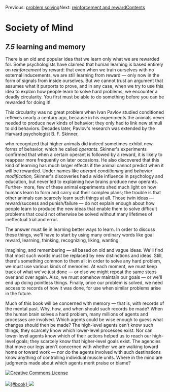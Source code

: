 <div class="chapnav">

<span class="prev">Previous: [problem
solving](./som-7.4.html)</span><span class="next">Next: [reinforcement
and reward](./som-7.6.html)</span><span
class="contents">[Contents](index.html)</span>
<div class="titlebar">

Society of Mind
===============

</div>

</div>

*7.5* learning and memory
-------------------------

There is an old and popular idea that we learn only what we are rewarded
for. Some psychologists have claimed that human learning is based
entirely on *reinforcement* by reward: that even when we train ourselves
with no external inducements, we are still learning from reward — only
now in the form of signals from inside ourselves. But we cannot trust an
argument that assumes what it purports to prove, and in any case, when
we try to use this idea to explain how people learn to solve hard
problems, we encounter a deadly circularity. You first must be able to
do something before you can be rewarded for doing it!

This circularity was no great problem when Ivan Pavlov studied
conditioned reflexes nearly a century ago, because in his experiments
the animals never needed to produce new kinds of behavior; they only had
to link new stimuli to old behaviors. Decades later, Pavlov's research
was extended by the Harvard psychologist B. F. Skinner,

who recognized that higher animals did indeed sometimes exhibit new
forms of behavior, which he called *operants.* Skinner's experiments
confirmed that when a certain operant is followed by a reward, it is
likely to reappear more frequently on later occasions. He also
discovered that this kind of learning has much larger effects if the
animal cannot predict when it will be rewarded. Under names like
*operant conditioning* and *behavior modification,* Skinner's
discoveries had a wide influence in psychology and education, but never
led to explaining how brains produce new operants. Further- more, few of
these animal experiments shed much light on how humans learn to form and
carry out their complex plans; the trouble is that other animals can
scarcely learn such things at all. Those twin ideas — reward/success and
punish/failure — do not explain enough about how people learn to produce
the new ideas that enable them to solve difficult problems that could
not otherwise be solved without many lifetimes of ineffectual trial and
error.

The answer must lie in learning better ways to learn. In order to
discuss these things, we'll have to start by using many ordinary words
like goal reward, learning, thinking, recognizing, liking, wanting,

imagining, and remembering — all based on old and vague ideas. We'll
find that most such words must be replaced by new distinctions and
ideas. Still, there's something common to them all: in order to solve
any hard problem, we must use various kinds of memories. At each moment,
we must keep track of what we've just done — or else we might repeat the
same steps over and over again. Also, we must somehow maintain our goals
— or we'll end up doing pointless things. Finally, once our problem is
solved, we need access to records of how it was done, for use when
similar problems arise in the future.

Much of this book will be concerned with memory — that is, with records
of the mental past. Why, how, and when should such records be made? When
the human brain solves a hard problem, many millions of agents and
processes are involved. Which agents could be wise enough to guess what
changes should then be made? The high-level agents can't know such
things; they scarcely know which lower-level processes exist. Nor can
lower-level agents know which of their actions helped us to reach our
high-level goals; they scarcely know that higher-level goals exist. The
agencies that move our legs aren't concerned with whether we are walking
toward home or toward work — nor do the agents involved with such
destinations know anything of controlling individual muscle units. Where
in the mind are judgments made about which agents merit praise or blame?

<div class="footer">

[![Creative Commons
License](http://i.creativecommons.org/l/by-nc-sa/3.0/80x15.png)](http://creativecommons.org/licenses/by-nc-sa/3.0/deed.en_US)\
\
[![](./images/som_book.jpeg){#book}
![](./images/a_logo_17.gif)](http://www.amazon.com/gp/product/0671657135?ie=UTF8&camp=1789&creativeASIN=0671657135&linkCode=xm2&tag=marvinminsky)

</div>

